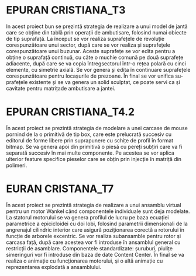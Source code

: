# EPURAN CRISTIANA_T3 
In acest proiect bun se prezintă strategia de realizare a unui model de jantă care se obține din tablă
prin operații de ambutisare, folosind numai obiecte de tip suprafață. La început se vor realiza suprafețele de revoluție corespunzătoare unui sector, după care se vor realiza și suprafețele corespunzătoare unui buzunar. Aceste suprafețe se vor edita pentru a obține o suprafață continuă, cu câte o muchie comună  pe două suprafețe adiacente, după care se va copia întregsectorul într-o rețea polară cu cinci elemente, cu simetrie axială. Se vor genera și edita în continuare suprafețele corespunzătoare pentru locașurile de prezoane. În final se vor unifica su-prafețele existente și se va genera un solid sculptat, ce poate servi ca și cavitate pentru matrițade ambutisare a jantei.

# EPURAN CRISTIANA_T4.2
În acest proiect se prezintă strategia de modelare a unei carcase de mouse pornind de la o primitivă de tip box, care este prelucrată succesiv cu editorul de forme libere prin suprapunere cu schițe de profil în format bitmap. Se va genera apoi din primitivă o piesă cu pereți subțiri care va fi separată succesiv în mai multe componente. Pe acestea se vor aplica ulterior feature specifice pieselor care se obțin prin injecție în matriță din polimeri.

# EURAN CRISTANA_T7
În acest proiect se prezintă strategia de realizare a unui ansamblu virtual pentru un motor Wankel când componentele individuale sunt deja modelate. La statorul motorului se va genera profilul de lucru pe baza ecuației parametrice a epicicloidei cu doi lobi, folosind parametrii dimensionali de la angrenajul cilindric interior care asigură poziționarea corectă a rotorului în funcție de arborele excentric. Se vor realiza subansamble pentru rotor și carcasa față, după care acestea vor fi introduse în ansamblul general cu restricții de asamblare. Componentele standardizate: șuruburi, piulițe simeringuri vor fi introduse din baza de date Content Center. În final se va realiza o animație cu funcționarea motorului, și o altă animație cu reprezentarea explodată a ansamblului.
